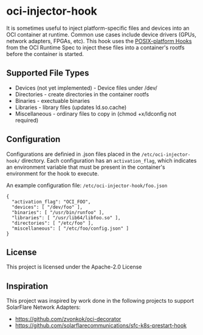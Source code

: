 # oci-injector-hook

It is sometimes useful to inject platform-specific files and devices into an OCI container at runtime.  Common use cases include device drivers (GPUs, network adapters, FPGAs, etc).  This hook uses the [POSIX-platform Hooks](https://github.com/opencontainers/runtime-spec/blob/master/config.md#posix-platform-hooks) from the OCI Runtime Spec to inject these files into a container's rootfs before the container is started.

## Supported File Types
* Devices (not yet implemented) - Device files under /dev/
* Directories - create directories in the container rootfs
* Binaries - exectuable binaries
* Libraries - library files (updates ld.so.cache)
* Miscellaneous - ordinary files to copy in (chmod +x/ldconfig not required)


## Configuration
Configurations are definied in .json files placed in the `/etc/oci-injector-hook/` directory.  Each configuration has an `activation_flag`, which indicates an environment variable that must be present in the container's environment for the hook to execute.

An example configuration file:
`/etc/oci-injector-hook/foo.json`
```
{
  "activation_flag": "OCI_FOO",
  "devices": [ "/dev/foo" ],
  "binaries": [ "/usr/bin/runfoo" ],
  "libraries": [ "/usr/lib64/libfoo.so" ],
  "directories": [ "/etc/foo" ],
  "miscellaneous": [ "/etc/foo/config.json" ]
}
```

## License
This project is licensed under the Apache-2.0 License

## Inspiration
This project was inspired by work done in the following projects to support SolarFlare Network Adapters:
* https://github.com/zvonkok/oci-decorator
* https://github.com/solarflarecommunications/sfc-k8s-prestart-hook
